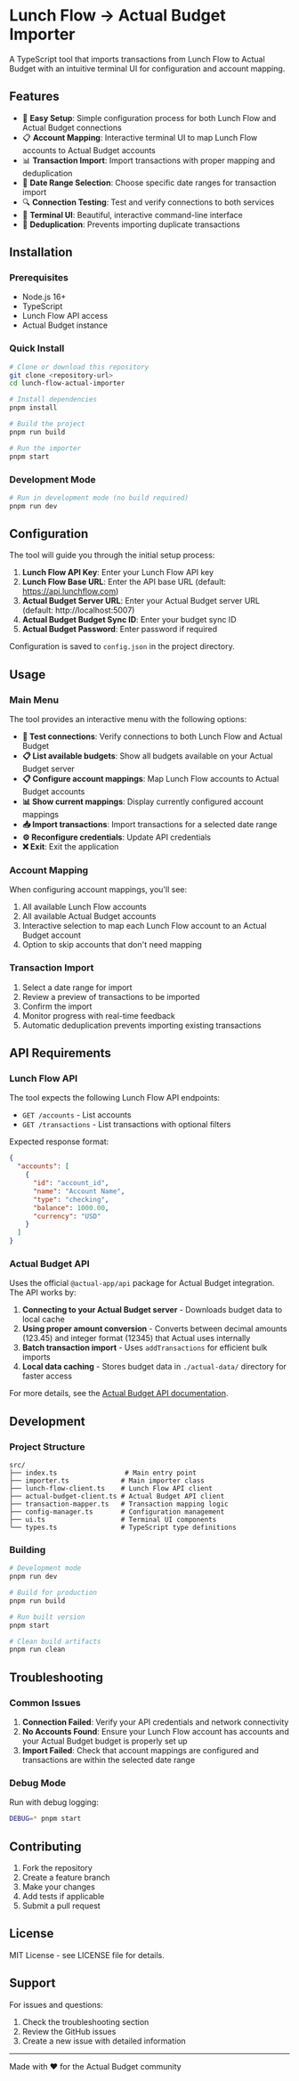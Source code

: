 # Lunch Flow → Actual Budget Importer

A TypeScript tool that imports transactions from Lunch Flow to Actual Budget with an intuitive terminal UI for configuration and account mapping.

## Features

- 🔗 **Easy Setup**: Simple configuration process for both Lunch Flow and Actual Budget connections
- 📋 **Account Mapping**: Interactive terminal UI to map Lunch Flow accounts to Actual Budget accounts
- 📊 **Transaction Import**: Import transactions with proper mapping and deduplication
- 🎯 **Date Range Selection**: Choose specific date ranges for transaction import
- 🔍 **Connection Testing**: Test and verify connections to both services
- 📱 **Terminal UI**: Beautiful, interactive command-line interface
- 🔄 **Deduplication**: Prevents importing duplicate transactions

## Installation

### Prerequisites

- Node.js 16+ 
- TypeScript
- Lunch Flow API access
- Actual Budget instance

### Quick Install

```bash
# Clone or download this repository
git clone <repository-url>
cd lunch-flow-actual-importer

# Install dependencies
pnpm install

# Build the project
pnpm run build

# Run the importer
pnpm start
```

### Development Mode

```bash
# Run in development mode (no build required)
pnpm run dev
```

## Configuration

The tool will guide you through the initial setup process:

1. **Lunch Flow API Key**: Enter your Lunch Flow API key
2. **Lunch Flow Base URL**: Enter the API base URL (default: https://api.lunchflow.com)
3. **Actual Budget Server URL**: Enter your Actual Budget server URL (default: http://localhost:5007)
4. **Actual Budget Budget Sync ID**: Enter your budget sync ID
5. **Actual Budget Password**: Enter password if required

Configuration is saved to `config.json` in the project directory.

## Usage

### Main Menu

The tool provides an interactive menu with the following options:

- **🔗 Test connections**: Verify connections to both Lunch Flow and Actual Budget
- **📋 List available budgets**: Show all budgets available on your Actual Budget server
- **📋 Configure account mappings**: Map Lunch Flow accounts to Actual Budget accounts
- **📊 Show current mappings**: Display currently configured account mappings
- **📥 Import transactions**: Import transactions for a selected date range
- **⚙️ Reconfigure credentials**: Update API credentials
- **❌ Exit**: Exit the application

### Account Mapping

When configuring account mappings, you'll see:

1. All available Lunch Flow accounts
2. All available Actual Budget accounts
3. Interactive selection to map each Lunch Flow account to an Actual Budget account
4. Option to skip accounts that don't need mapping

### Transaction Import

1. Select a date range for import
2. Review a preview of transactions to be imported
3. Confirm the import
4. Monitor progress with real-time feedback
5. Automatic deduplication prevents importing existing transactions

## API Requirements

### Lunch Flow API

The tool expects the following Lunch Flow API endpoints:

- `GET /accounts` - List accounts
- `GET /transactions` - List transactions with optional filters

Expected response format:
```json
{
  "accounts": [
    {
      "id": "account_id",
      "name": "Account Name",
      "type": "checking",
      "balance": 1000.00,
      "currency": "USD"
    }
  ]
}
```

### Actual Budget API

Uses the official `@actual-app/api` package for Actual Budget integration. The API works by:

1. **Connecting to your Actual Budget server** - Downloads budget data to local cache
2. **Using proper amount conversion** - Converts between decimal amounts (123.45) and integer format (12345) that Actual uses internally
3. **Batch transaction import** - Uses `addTransactions` for efficient bulk imports
4. **Local data caching** - Stores budget data in `./actual-data/` directory for faster access

For more details, see the [Actual Budget API documentation](https://actualbudget.org/docs/api/).

## Development

### Project Structure

```
src/
├── index.ts                 # Main entry point
├── importer.ts             # Main importer class
├── lunch-flow-client.ts    # Lunch Flow API client
├── actual-budget-client.ts # Actual Budget API client
├── transaction-mapper.ts   # Transaction mapping logic
├── config-manager.ts       # Configuration management
├── ui.ts                   # Terminal UI components
└── types.ts                # TypeScript type definitions
```

### Building

```bash
# Development mode
pnpm run dev

# Build for production
pnpm run build

# Run built version
pnpm start

# Clean build artifacts
pnpm run clean
```

## Troubleshooting

### Common Issues

1. **Connection Failed**: Verify your API credentials and network connectivity
2. **No Accounts Found**: Ensure your Lunch Flow account has accounts and your Actual Budget budget is properly set up
3. **Import Failed**: Check that account mappings are configured and transactions are within the selected date range

### Debug Mode

Run with debug logging:

```bash
DEBUG=* pnpm start
```

## Contributing

1. Fork the repository
2. Create a feature branch
3. Make your changes
4. Add tests if applicable
5. Submit a pull request

## License

MIT License - see LICENSE file for details.

## Support

For issues and questions:

1. Check the troubleshooting section
2. Review the GitHub issues
3. Create a new issue with detailed information

---

Made with ❤️ for the Actual Budget community

